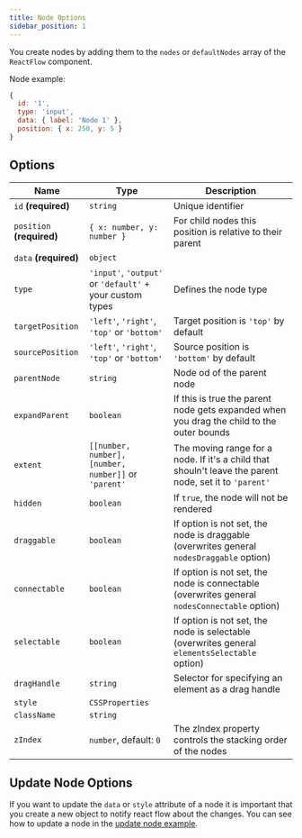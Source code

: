 ```yaml
---
title: Node Options
sidebar_position: 1
---
```


You create nodes by adding them to the `nodes` or `defaultNodes` array of the `ReactFlow` component.

Node example:

```js
{
  id: '1',
  type: 'input',
  data: { label: 'Node 1' },
  position: { x: 250, y: 5 }
}
```

## Options

| Name                      | Type                                                     | Description                                                                                            |
| ------------------------- | -------------------------------------------------------- | ------------------------------------------------------------------------------------------------------ |
| `id` **(required)**       | `string`                                                 | Unique identifier                                                                                      |
| `position` **(required)** | `{ x: number, y: number }`                               | For child nodes this position is relative to their parent                                              |
| `data` **(required)**     | `object`                                                 |                                                                                                        |
| `type`                    | `'input'`, `'output'` or `'default'` + your custom types | Defines the node type                                                                                  |
| `targetPosition`          | `'left'`, `'right'`, `'top'` or `'bottom'`               | Target position is `'top'` by default                                                                  |
| `sourcePosition`          | `'left'`, `'right'`, `'top'` or `'bottom'`               | Source position is `'bottom'` by default                                                               |
| `parentNode`              | `string`                                                 | Node od of the parent node                                                                             |
| `expandParent`            | `boolean`                                                | If this is true the parent node gets expanded when you drag the child to the outer bounds              |
| `extent`                  | `[[number, number], [number, number]]` or `'parent'`     | The moving range for a node. If it's a child that shouln't leave the parent node, set it to `'parent'` |
| `hidden`                  | `boolean`                                                | If `true`, the node will not be rendered                                                               |
| `draggable`               | `boolean`                                                | If option is not set, the node is draggable (overwrites general `nodesDraggable` option)               |
| `connectable`             | `boolean`                                                | If option is not set, the node is connectable (overwrites general `nodesConnectable` option)           |
| `selectable`              | `boolean`                                                | If option is not set, the node is selectable (overwrites general `elementsSelectable` option)          |
| `dragHandle`              | `string`                                                 | Selector for specifying an element as a drag handle                                                    |
| `style`                   | `CSSProperties`                                          |                                                                                                        |
| `className`               | `string`                                                 |                                                                                                        |
| `zIndex`                  | `number`, default: `0`                                   | The zIndex property controls the stacking order of the nodes                                           |

## Update Node Options

If you want to update the `data` or `style` attribute of a node it is important that you create a new object to notify react flow about the changes. You can see how to update a node in the [update node example](/docs/examples/update-node/).
